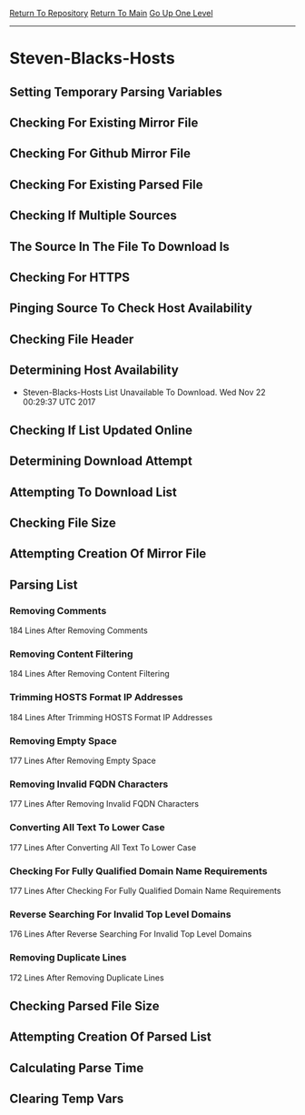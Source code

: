 [Return To Repository](https://github.com/deathbybandaid/piholeparser/)
[Return To Main](https://github.com/deathbybandaid/piholeparser/blob/master/RecentRunLogs/Mainlog.md)
[Go Up One Level](https://github.com/deathbybandaid/piholeparser/blob/master/RecentRunLogs/TopLevelScripts/30-Processing-Blacklists.md)
____________________________________
# Steven-Blacks-Hosts
## Setting Temporary Parsing Variables
## Checking For Existing Mirror File
## Checking For Github Mirror File
## Checking For Existing Parsed File
## Checking If Multiple Sources
## The Source In The File To Download Is
## Checking For HTTPS
## Pinging Source To Check Host Availability
## Checking File Header
## Determining Host Availability
* Steven-Blacks-Hosts List Unavailable To Download. Wed Nov 22 00:29:37 UTC 2017
## Checking If List Updated Online
## Determining Download Attempt
## Attempting To Download List
## Checking File Size
## Attempting Creation Of Mirror File
## Parsing List
### Removing Comments
184 Lines After Removing Comments
### Removing Content Filtering
184 Lines After Removing Content Filtering
### Trimming HOSTS Format IP Addresses
184 Lines After Trimming HOSTS Format IP Addresses
### Removing Empty Space
177 Lines After Removing Empty Space
### Removing Invalid FQDN Characters
177 Lines After Removing Invalid FQDN Characters
### Converting All Text To Lower Case
177 Lines After Converting All Text To Lower Case
### Checking For Fully Qualified Domain Name Requirements
177 Lines After Checking For Fully Qualified Domain Name Requirements
### Reverse Searching For Invalid Top Level Domains
176 Lines After Reverse Searching For Invalid Top Level Domains
### Removing Duplicate Lines
172 Lines After Removing Duplicate Lines
## Checking Parsed File Size
## Attempting Creation Of Parsed List
## Calculating Parse Time
## Clearing Temp Vars
